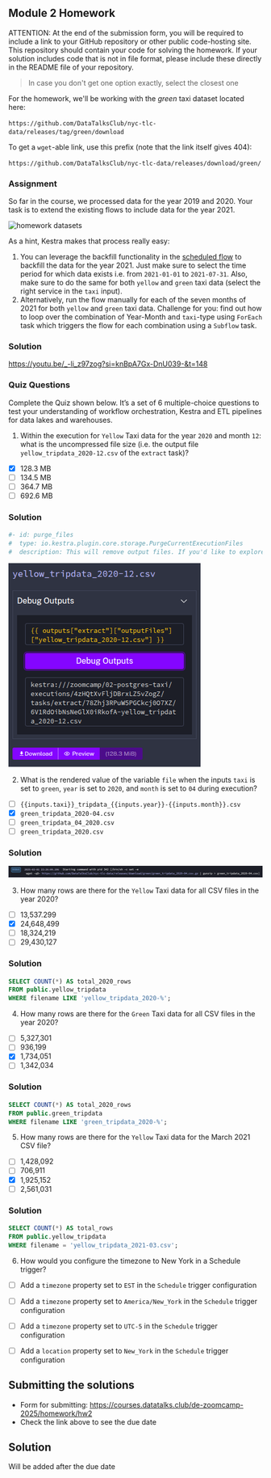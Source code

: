 ## Module 2 Homework

ATTENTION: At the end of the submission form, you will be required to include a link to your GitHub repository or other public code-hosting site. This repository should contain your code for solving the homework. If your solution includes code that is not in file format, please include these directly in the README file of your repository.

> In case you don't get one option exactly, select the closest one 

For the homework, we'll be working with the _green_ taxi dataset located here:

`https://github.com/DataTalksClub/nyc-tlc-data/releases/tag/green/download`

To get a `wget`-able link, use this prefix (note that the link itself gives 404):

`https://github.com/DataTalksClub/nyc-tlc-data/releases/download/green/`

### Assignment

So far in the course, we processed data for the year 2019 and 2020. Your task is to extend the existing flows to include data for the year 2021.

![homework datasets](../../../02-workflow-orchestration/images/homework.png)

As a hint, Kestra makes that process really easy:
1. You can leverage the backfill functionality in the [scheduled flow](../../../02-workflow-orchestration/flows/06_gcp_taxi_scheduled.yaml) to backfill the data for the year 2021. Just make sure to select the time period for which data exists i.e. from `2021-01-01` to `2021-07-31`. Also, make sure to do the same for both `yellow` and `green` taxi data (select the right service in the `taxi` input).
2. Alternatively, run the flow manually for each of the seven months of 2021 for both `yellow` and `green` taxi data. Challenge for you: find out how to loop over the combination of Year-Month and `taxi`-type using `ForEach` task which triggers the flow for each combination using a `Subflow` task.

### Solution

https://youtu.be/_-li_z97zog?si=knBpA7Gx-DnU039-&t=148


### Quiz Questions

Complete the Quiz shown below. It’s a set of 6 multiple-choice questions to test your understanding of workflow orchestration, Kestra and ETL pipelines for data lakes and warehouses.

1. Within the execution for `Yellow` Taxi data for the year `2020` and month `12`: what is the uncompressed file size (i.e. the output file `yellow_tripdata_2020-12.csv` of the `extract` task)?
- [x] 128.3 MB
- [ ] 134.5 MB
- [ ] 364.7 MB
- [ ] 692.6 MB

### Solution

```yaml
#- id: purge_files
#  type: io.kestra.plugin.core.storage.PurgeCurrentExecutionFiles
#  description: This will remove output files. If you'd like to explore Kestra outputs, disable it.
```

![size](../../../cohorts/2025/02-workflow-orchestration/size.png)


2. What is the rendered value of the variable `file` when the inputs `taxi` is set to `green`, `year` is set to `2020`, and `month` is set to `04` during execution?
- [ ] `{{inputs.taxi}}_tripdata_{{inputs.year}}-{{inputs.month}}.csv` 
- [x] `green_tripdata_2020-04.csv`
- [ ] `green_tripdata_04_2020.csv`
- [ ] `green_tripdata_2020.csv`

### Solution

![render](../../../cohorts/2025/02-workflow-orchestration/render.png)


3. How many rows are there for the `Yellow` Taxi data for all CSV files in the year 2020?
- [ ] 13,537.299
- [x] 24,648,499
- [ ] 18,324,219
- [ ] 29,430,127

### Solution

```sql
SELECT COUNT(*) AS total_2020_rows
FROM public.yellow_tripdata
WHERE filename LIKE 'yellow_tripdata_2020-%';
```


4. How many rows are there for the `Green` Taxi data for all CSV files in the year 2020?
- [ ] 5,327,301
- [ ] 936,199
- [x] 1,734,051
- [ ] 1,342,034

### Solution

```sql
SELECT COUNT(*) AS total_2020_rows
FROM public.green_tripdata
WHERE filename LIKE 'green_tripdata_2020-%';
```


5. How many rows are there for the `Yellow` Taxi data for the March 2021 CSV file?
- [ ] 1,428,092
- [ ] 706,911
- [x] 1,925,152
- [ ] 2,561,031

### Solution

```sql
SELECT COUNT(*) AS total_rows
FROM public.yellow_tripdata
WHERE filename = 'yellow_tripdata_2021-03.csv';
```


6. How would you configure the timezone to New York in a Schedule trigger?
- [ ] Add a `timezone` property set to `EST` in the `Schedule` trigger configuration  
- [ ] Add a `timezone` property set to `America/New_York` in the `Schedule` trigger configuration
- [ ] Add a `timezone` property set to `UTC-5` in the `Schedule` trigger configuration
- [ ] Add a `location` property set to `New_York` in the `Schedule` trigger configuration  


## Submitting the solutions

* Form for submitting: https://courses.datatalks.club/de-zoomcamp-2025/homework/hw2
* Check the link above to see the due date

## Solution

Will be added after the due date

